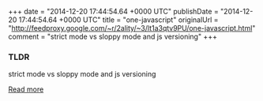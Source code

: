 +++
date = "2014-12-20 17:44:54.64 +0000 UTC"
publishDate = "2014-12-20 17:44:54.64 +0000 UTC"
title = "one-javascript"
originalUrl = "http://feedproxy.google.com/~r/2ality/~3/lt1a3qtv9PU/one-javascript.html"
comment = "strict mode vs sloppy mode and js versioning"
+++

### TLDR

strict mode vs sloppy mode and js versioning

[Read more](http://feedproxy.google.com/~r/2ality/~3/lt1a3qtv9PU/one-javascript.html)
